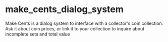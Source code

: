 # make_cents_dialog_system
Make Cents is a dialog system to interface with a collector's coin collection. Ask it about coin prices, or link it to your collection to inquire about incomplete sets and total value
